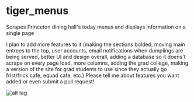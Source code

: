 # tiger_menus
Scrapes Princeton dining hall's today menus and displays information on a single page

I plan to add more features to it (making the sections bolded, moving main entrees to the top, user accounts, email notifications when dumplings are being served, better UI and design overall, adding a database so it doens't scrape on every page load, more columns, adding the grad college, making a version of the site for grad students to use since they actually go frist/frick cafe, equad cafe, etc.) Please tell me about features you want added or even submit a pull request!

![alt tag](https://raw.githubusercontent.com/axu2/tiger_menus/master/17200682_10210682433449229_69816846_o.png)

